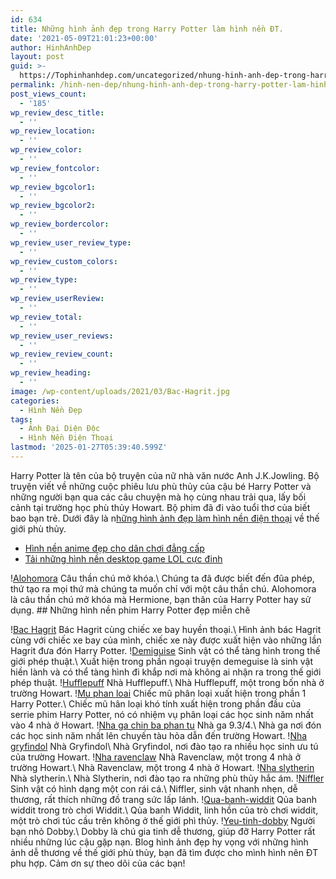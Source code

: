 ```yaml
---
id: 634
title: Những hình ảnh đẹp trong Harry Potter làm hình nền ĐT.
date: '2021-05-09T21:01:23+00:00'
author: HinhAnhDep
layout: post
guid: >-
  https://Tophinhanhdep.com/uncategorized/nhung-hinh-anh-dep-trong-harry-potter-lam-hinh-nen-dt/
permalink: /hinh-nen-dep/nhung-hinh-anh-dep-trong-harry-potter-lam-hinh-nen-dt/
post_views_count:
  - '185'
wp_review_desc_title:
  - ''
wp_review_location:
  - ''
wp_review_color:
  - ''
wp_review_fontcolor:
  - ''
wp_review_bgcolor1:
  - ''
wp_review_bgcolor2:
  - ''
wp_review_bordercolor:
  - ''
wp_review_user_review_type:
  - ''
wp_review_custom_colors:
  - ''
wp_review_type:
  - ''
wp_review_userReview:
  - ''
wp_review_total:
  - ''
wp_review_user_reviews:
  - ''
wp_review_review_count:
  - ''
wp_review_heading:
  - ''
image: /wp-content/uploads/2021/03/Bac-Hagrit.jpg
categories:
  - Hình Nền Đẹp
tags:
  - Ảnh Đại Diện Độc
  - Hình Nền Điện Thoại
lastmod: '2025-01-27T05:39:40.599Z'
---
```

Harry Potter là tên của bộ truyện của nữ nhà văn nước Anh J.K.Jowling. Bộ truyện viết về những cuộc phiêu lưu phù thủy của cậu bé Harry Potter và những người bạn qua các câu chuyện mà họ cùng nhau trải qua, lấy bối cảnh tại trường học phù thủy Howart. Bộ phim đã đi vào tuổi thơ của biết bao bạn trẻ. Dưới đây là n[hững hình ảnh đẹp làm hình nền điện thoại](https://tophinhanhdep.com/hinh-nen-dep/nhung-hinh-anh-dep-trong-harry-potter-lam-hinh-nen-dt/) về thế giới phù thủy.

- [Hình nền anime đẹp cho dân chơi đẳng cấp](https://tophinhanhdep.com/anh-anime/hinh-nen-phim-hoat-hinh-nhat-ban/)
- [Tải những hình nền desktop game LOL cực đinh](https://tophinhanhdep.com/hinh-nen-dep/hinh-nen-deskop-dep-game-lol/)

\![Alohomora](https://tophinhanhdep.com/wp-content/uploads/2021/03/alohomora.jpg) Câu thần chú mở khóa.\ Chúng ta đã được biết đến đũa phép, thứ tạo ra mọi thứ mà chúng ta muốn chỉ với một câu thần chú. Alohomora là câu thần chú mở khóa mà Hermione, bạn thân của Harry Potter hay sử dụng. ## Những hình nền phim Harry Potter đẹp miễn chê

\![Bac Hagrit](https://tophinhanhdep.com/wp-content/uploads/2021/03/Bac-Hagrit.jpg) Bác Hagrit cùng chiếc xe bay huyền thoại.\ Hình ảnh bác Hagrit cùng với chiếc xe bay của mình, chiếc xe này được xuất hiện vào những lần Hagrit đưa đón Harry Potter. \![Demiguise](https://tophinhanhdep.com/wp-content/uploads/2021/03/Demiguise.jpg) Sinh vật có thể tàng hình trong thế giới phép thuật.\ Xuất hiện trong phần ngoại truyện demeguise là sinh vật hiền lành và có thể tàng hình đi khắp nơi mà không ai nhận ra trong thế giới phép thuật. \![Hufflepuff](https://tophinhanhdep.com/wp-content/uploads/2021/03/Hufflepuff.jpg) Nhà Hufflepuff.\ Nhà Hufflepuff, một trong bốn nhà ở trường Howart. \![Mu phan loai](https://tophinhanhdep.com/wp-content/uploads/2021/03/mu-phan-loai.jpg) Chiếc mũ phân loại xuất hiện trong phần 1 Harry Potter.\ Chiếc mũ hân loại khó tính xuất hiện trong phần đầu của serrie phim Harry Potter, nó có nhiệm vụ phân loại các học sinh năm nhất vào 4 nhà ở Howart. \![Nha ga chin ba phan tu](https://tophinhanhdep.com/wp-content/uploads/2021/03/nha-ga-chin-ba-phan-tu.jpg) Nhà ga 9.3/4.\ Nhà ga nơi đón các học sinh năm nhất lên chuyến tàu hỏa dẫn đến trường Howart. \![Nha gryfindol](https://tophinhanhdep.com/wp-content/uploads/2021/03/nha-gryfindol.jpg) Nhà Gryfindol\ Nhà Gryfindol, nơi đào tạo ra nhiều học sinh ưu tú của trường Howart. \![Nha ravenclaw](https://tophinhanhdep.com/wp-content/uploads/2021/03/nha-ravenclaw.jpg) Nhà Ravenclaw, một trong 4 nhà ở trường Howart.\ Nhà Ravenclaw, một trong 4 nhà ở Howart. \![Nha slytherin](https://tophinhanhdep.com/wp-content/uploads/2021/03/nha-slytherin.jpg) Nhà slytherin.\ Nhà Slytherin, nơi đào tạo ra những phù thủy hắc ám. \![Niffler](https://tophinhanhdep.com/wp-content/uploads/2021/03/Niffler.jpg) Sinh vật có hình dạng một con rái cá.\ Niffler, sinh vật nhanh nhẹn, dễ thương, rất thích những đồ trang sức lấp lánh. \![Qua-banh-widdit](https://tophinhanhdep.com/wp-content/uploads/2021/03/qua-banh-widdit.jpg) Qủa banh widdit trong trò chơi Widdit.\ Qủa banh Widdit, linh hồn của trò chơi widdit, một trò chơi túc cầu trên không ở thế giới phì thủy. \![Yeu-tinh-dobby](https://tophinhanhdep.com/wp-content/uploads/2021/03/yeu-tinh-dobby.jpg) Người bạn nhỏ Dobby.\ Dobby là chú gia tinh dễ thương, giúp đỡ Harry Potter rất nhiều những lúc cậu gặp nạn. Blog hình ảnh đẹp hy vọng với những hình ảnh dễ thương về thế giới phù thủy, bạn đã tìm được cho mình hình nên ĐT phu hợp. Cảm ơn sự theo dõi của các bạn!
